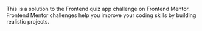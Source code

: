 This is a solution to the Frontend quiz app challenge on Frontend Mentor. Frontend Mentor challenges help you improve your coding skills by building realistic projects.
